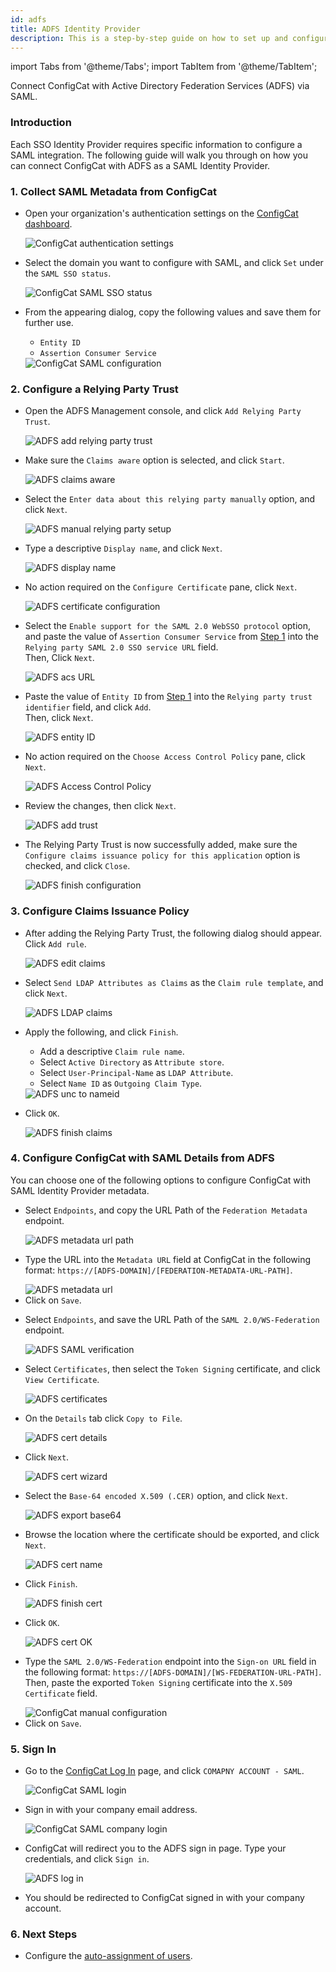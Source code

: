 ```yaml
---
id: adfs
title: ADFS Identity Provider
description: This is a step-by-step guide on how to set up and configure ADFS as a SAML Identity Provider for your organization.
---
```


import Tabs from '@theme/Tabs';
import TabItem from '@theme/TabItem';

Connect ConfigCat with Active Directory Federation Services (ADFS) via SAML.

### Introduction
Each SSO Identity Provider requires specific information to configure a SAML integration. The following guide will walk you through on how you can connect ConfigCat with ADFS as a SAML Identity Provider.

### 1. Collect SAML Metadata from ConfigCat
- Open your organization's authentication settings on the <a href="https://app.configcat.com/organization/authentication" target="_blank">ConfigCat dashboard</a>.

  <img class="saml-tutorial-img" src="/docs/assets/saml/dashboard/authentication.png" alt="ConfigCat authentication settings" />

- Select the domain you want to configure with SAML, and click `Set` under the `SAML SSO status`.

  <img class="saml-tutorial-img" src="/docs/assets/saml/dashboard/domains.png" alt="ConfigCat SAML SSO status" />

- From the appearing dialog, copy the following values and save them for further use.
    - `Entity ID`
    - `Assertion Consumer Service`

    <img class="saml-tutorial-img" src="/docs/assets/saml/dashboard/saml_config.png" alt="ConfigCat SAML configuration" />

### 2. Configure a Relying Party Trust

- Open the ADFS Management console, and click `Add Relying Party Trust`.

  <img class="saml-tutorial-img" src="/docs/assets/saml/adfs/2_add_relying_party.png" alt="ADFS add relying party trust" />

- Make sure the `Claims aware` option is selected, and click `Start`.

  <img class="saml-tutorial-img" src="/docs/assets/saml/adfs/3_claims_aware.png" alt="ADFS claims aware" />

- Select the `Enter data about this relying party manually` option, and click `Next`.

  <img class="saml-tutorial-img" src="/docs/assets/saml/adfs/4_manual_metadata.png" alt="ADFS manual relying party setup" />

- Type a descriptive `Display name`, and click `Next`.

  <img class="saml-tutorial-img" src="/docs/assets/saml/adfs/5_name.png" alt="ADFS display name" />

- No action required on the `Configure Certificate` pane, click `Next`.

  <img class="saml-tutorial-img" src="/docs/assets/saml/adfs/6_configure_cert.png" alt="ADFS certificate configuration" />

- Select the `Enable support for the SAML 2.0 WebSSO protocol` option, and paste the value of `Assertion Consumer Service` from [Step 1](#1-collect-saml-metadata-from-configcat) into the `Relying party SAML 2.0 SSO service URL` field.  
Then, Click `Next`.

  <img class="saml-tutorial-img" src="/docs/assets/saml/adfs/7_acs_url.png" alt="ADFS acs URL" />

- Paste the value of `Entity ID` from [Step 1](#1-collect-saml-metadata-from-configcat) into the `Relying party trust identifier` field, and click `Add`.  
Then, click `Next`.

  <img class="saml-tutorial-img" src="/docs/assets/saml/adfs/8_add_entity_id.png" alt="ADFS entity ID" />

- No action required on the `Choose Access Control Policy` pane, click `Next`.

  <img class="saml-tutorial-img" src="/docs/assets/saml/adfs/9_access_control_policy.png" alt="ADFS Access Control Policy" />

- Review the changes, then click `Next`.

  <img class="saml-tutorial-img" src="/docs/assets/saml/adfs/10_ready_to_add_trust.png" alt="ADFS add trust" />

- The Relying Party Trust is now successfully added, make sure the `Configure claims issuance policy for this application` option is checked, and click `Close`.

  <img class="saml-tutorial-img" src="/docs/assets/saml/adfs/11_finish_party.png" alt="ADFS finish configuration" />

### 3. Configure Claims Issuance Policy

- After adding the Relying Party Trust, the following dialog should appear.  
Click `Add rule`.

  <img class="saml-tutorial-img" src="/docs/assets/saml/adfs/12_edit_claims.png" alt="ADFS edit claims" />

- Select `Send LDAP Attributes as Claims` as the `Claim rule template`, and click `Next`.

  <img class="saml-tutorial-img" src="/docs/assets/saml/adfs/13_ldap_claims.png" alt="ADFS LDAP claims" />

- Apply the following, and click `Finish`.
    - Add a descriptive `Claim rule name`.
    - Select `Active Directory` as `Attribute store`.
    - Select `User-Principal-Name` as `LDAP Attribute`.
    - Select `Name ID` as `Outgoing Claim Type`.

  <img class="saml-tutorial-img" src="/docs/assets/saml/adfs/14_unc_to_nameid.png" alt="ADFS unc to nameid" />

- Click `OK`.

  <img class="saml-tutorial-img" src="/docs/assets/saml/adfs/15_finish_claims.png" alt="ADFS finish claims" />

### 4. Configure ConfigCat with SAML Details from ADFS

You can choose one of the following options to configure ConfigCat with SAML Identity Provider metadata.

<Tabs>
  <TabItem value="metadataUrl" label="Metadata URL" default>
    <ul>
      <li>
        <p>Select <code>Endpoints</code>, and copy the URL Path of the <code>Federation Metadata</code> endpoint.</p>
        <img class="saml-tutorial-img" src="/docs/assets/saml/adfs/metadata_url.png" alt="ADFS metadata url path" />
      </li>
      <li>
        <p>Type the URL into the <code>Metadata URL</code> field at ConfigCat in the following format: <code>https://[ADFS-DOMAIN]/[FEDERATION-METADATA-URL-PATH]</code>.</p>
        <img class="saml-tutorial-img" src="/docs/assets/saml/adfs/cc_metadata.png" alt="ADFS metadata url" />
      </li>
      <li>
        Click on <code>Save</code>.
      </li>
    </ul>
  </TabItem>
  <TabItem value="manual" label="Manual Configuration">
    <ul>
      <li>
        <p>Select <code>Endpoints</code>, and save the URL Path of the <code>SAML 2.0/WS-Federation</code> endpoint.</p>
        <img class="saml-tutorial-img" src="/docs/assets/saml/adfs/login_url.png" alt="ADFS SAML verification" />
      </li>
      <li>
        <p>Select <code>Certificates</code>, then select the <code>Token Signing</code> certificate, and click <code>View Certificate</code>.</p>
        <img class="saml-tutorial-img" src="/docs/assets/saml/adfs/view_cert.png" alt="ADFS certificates" />
      </li>
      <li>
        <p>On the <code>Details</code> tab click <code>Copy to File</code>.</p>
        <img class="saml-tutorial-img" src="/docs/assets/saml/adfs/copy_cert_to_file.png" alt="ADFS cert details" />
      </li>
      <li>
        <p>Click <code>Next</code>.</p>
        <img class="saml-tutorial-img" src="/docs/assets/saml/adfs/cert_wizard.png" alt="ADFS cert wizard" />
      </li>
      <li>
        <p>Select the <code>Base-64 encoded X.509 (.CER)</code> option, and click <code>Next</code>.</p>
        <img class="saml-tutorial-img" src="/docs/assets/saml/adfs/cert_export_base64.png" alt="ADFS export base64" />
      </li>
      <li>
        <p>Browse the location where the certificate should be exported, and click <code>Next</code>.</p>
        <img class="saml-tutorial-img" src="/docs/assets/saml/adfs/cert_name.png" alt="ADFS cert name" />
      </li>
      <li>
        <p>Click <code>Finish</code>.</p>
        <img class="saml-tutorial-img" src="/docs/assets/saml/adfs/cert_finish.png" alt="ADFS finish cert" />
      </li>
      <li>
        <p>Click <code>OK</code>.</p>
        <img class="saml-tutorial-img" src="/docs/assets/saml/adfs/cert_export_ok.png" alt="ADFS cert OK" />
      </li>
      <li>
        <p>Type the <code>SAML 2.0/WS-Federation</code> endpoint into the <code>Sign-on URL</code> field in the following format: <code>https://[ADFS-DOMAIN]/[WS-FEDERATION-URL-PATH]</code>.
        Then, paste the exported <code>Token Signing</code> certificate into the <code>X.509 Certificate</code> field.</p>
        <img class="saml-tutorial-img" src="/docs/assets/saml/adfs/cc_manual.png" alt="ConfigCat manual configuration" />
      </li>
      <li>
        Click on <code>Save</code>.
      </li>
    </ul>
  </TabItem>
</Tabs>

### 5. Sign In
- Go to the <a href="https://app.configcat.com/login" target="_blank">ConfigCat Log In</a> page, and click `COMAPNY ACCOUNT - SAML`.
  
  <img class="saml-tutorial-img" src="/docs/assets/saml/dashboard/saml_login.png" alt="ConfigCat SAML login" />

- Sign in with your company email address.

  <img class="saml-tutorial-img" src="/docs/assets/saml/dashboard/company_email.png" alt="ConfigCat SAML company login" />

- ConfigCat will redirect you to the ADFS sign in page. Type your credentials, and click `Sign in`.

  <img class="saml-tutorial-img" src="/docs/assets/saml/adfs/login.png" alt="ADFS log in" />

- You should be redirected to ConfigCat signed in with your company account.

### 6. Next Steps

- Configure the [auto-assignment of users](/docs/advanced/team-management/auto-assign-users).